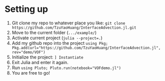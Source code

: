 # Setting up
1. Git clone my repo to whatever place you like: `git clone https://github.com/TzuYaoHuang/InterfaceAdvection.jl.git`
1. Move to the current folder (`.../example/`)
2. Activate current project (`julia --project=.`)
3. Add my github repo into the project `using Pkg; Pkg.add(url="https://github.com/TzuYaoHuang/InterfaceAdvection.jl", rev="demo/VOF")`
4. Initialize the project: `] Instantiate`
5. Exit Julia and enter it again.
6. Run `using Pluto; Pluto.run(notebook="VOFdemo.jl")`
7. You are free to go!